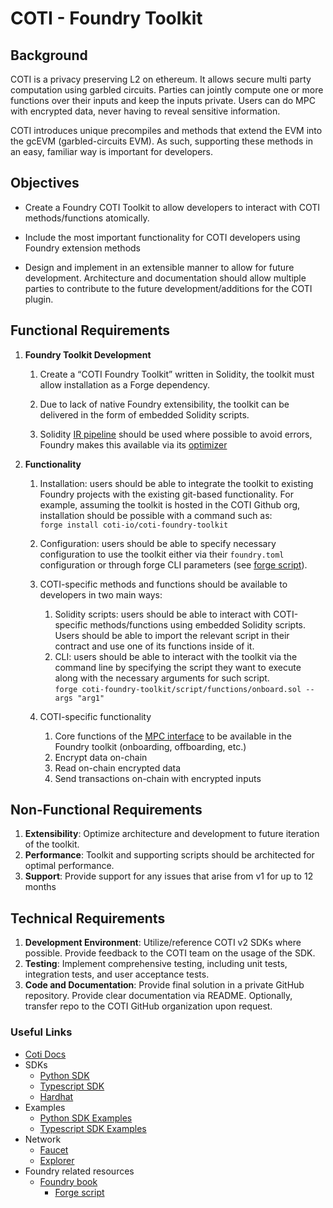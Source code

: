 # COTI - Foundry Toolkit


## Background

COTI is a privacy preserving L2 on ethereum. It allows secure multi party computation using garbled circuits. Parties can jointly compute one or more functions over their inputs and keep the inputs private. Users can do MPC with encrypted data, never having to reveal sensitive information.

COTI introduces unique precompiles and methods that extend the EVM into the gcEVM (garbled-circuits EVM). As such, supporting these methods in an easy, familiar way is important for developers.


## Objectives



* Create a Foundry COTI Toolkit to allow developers to interact with COTI methods/functions atomically.

* Include the most important functionality for COTI developers using Foundry extension methods

* Design and implement in an extensible manner to allow for future development. Architecture and documentation should allow multiple parties to contribute to the future development/additions for the COTI plugin.


## Functional Requirements



1. **Foundry Toolkit Development**
    1. Create a “COTI Foundry Toolkit” written in Solidity, the toolkit must allow installation as a Forge dependency.

    2. Due to lack of native Foundry extensibility, the toolkit can be delivered in the form of embedded Solidity scripts.

    3. Solidity [IR pipeline](https://docs.soliditylang.org/en/latest/ir-breaking-changes.html) should be used where possible to avoid errors, Foundry makes this available via its [optimizer](https://book.getfoundry.sh/reference/forge/forge-build#the-optimizer)

2. **Functionality**
    1. Installation: users should be able to integrate the toolkit to existing Foundry projects with the existing git-based functionality. For example, assuming the toolkit is hosted in the COTI Github org, installation should be possible with a command such as: \
`forge install coti-io/coti-foundry-toolkit`

    2. Configuration: users should be able to specify necessary configuration to use the toolkit either via their `foundry.toml `configuration or through forge CLI parameters (see [forge script](https://book.getfoundry.sh/reference/forge/forge-script)).

    3. COTI-specific methods and functions should be available to developers in two main ways:
        1. Solidity scripts: users should be able to interact with COTI-specific methods/functions using embedded Solidity scripts. Users should be able to import the relevant script in their contract and use one of its functions inside of it.
        2. CLI: users should be able to interact with the toolkit via the command line by specifying the script they want to execute along with the necessary arguments for such script. \
`forge coti-foundry-toolkit/script/functions/onboard.sol --args "arg1"`

    4. COTI-specific functionality
        1. Core functions of the [MPC interface](https://github.com/coti-io/confidentiality-contracts/blob/main/contracts/lib/lib_readme.md#functions-1) to be available in the Foundry toolkit (onboarding, offboarding, etc.)
        2. Encrypt data on-chain
        3. Read on-chain encrypted data
        4. Send transactions on-chain with encrypted inputs


## Non-Functional Requirements



1. **Extensibility**: Optimize architecture and development to future iteration of the toolkit.
2. **Performance**: Toolkit and supporting scripts should be architected for optimal performance.
3. **Support**: Provide support for any issues that arise from v1 for up to 12 months


## Technical Requirements



1. **Development Environment**: Utilize/reference COTI v2 SDKs where possible. Provide feedback to the COTI team on the usage of the SDK.
2. **Testing**: Implement comprehensive testing, including unit tests, integration tests, and user acceptance tests.
3. **Code and Documentation**: Provide final solution in a private GitHub repository. Provide clear documentation via README. Optionally, transfer repo to the COTI GitHub organization upon request.


### Useful Links



* [Coti Docs](https://docs.coti.io)
* SDKs
    * [Python SDK](https://github.com/coti-io/coti-sdk-python)
    * [Typescript SDK](https://github.com/coti-io/coti-sdk-typescript)
    * [Hardhat](https://github.com/coti-io/confidentiality-contracts?tab=readme-ov-file#hardhat-confidential-contracts)
* Examples
    * [Python SDK Examples](https://github.com/coti-io/coti-sdk-python-examples)
    * [Typescript SDK Examples](https://github.com/coti-io/confidentiality-contracts?tab=readme-ov-file#hardhat-confidential-contracts:~:text=Typescript%20SDK%20Examples)
* Network
    * [Faucet](https://faucet.coti.io/)
    * [Explorer](https://explorer-devnet.coti.io/overview)
* Foundry related resources
    * [Foundry book](https://book.getfoundry.sh/)
        * [Forge script](https://book.getfoundry.sh/reference/forge/forge-script)